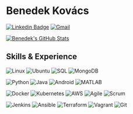 <!---
- 👋 Hi, I’m @Benedek4000
- 👀 I’m interested in ...
- 🌱 I’m currently learning ...
- 💞️ I’m looking to collaborate on ...
- 📫 How to reach me ...
--->

# Benedek Kovács

[![Linkedin Badge](https://img.shields.io/badge/-LinkedIn-blue?style=flat&logo=LinkedIn&logoColor=white)](https://www.linkedin.com/in/benedekkovacs/)
[![Gmail](https://img.shields.io/badge/-Gmail-c14438?style=flat&logo=Gmail&logoColor=white)](mailto:kovacsbenedek4000@gmail.com)

[![Benedek's GitHub Stats](https://github-readme-stats.vercel.app/api?username=Benedek4000&show_icons=true&theme=synthwave)](https://github.com/naistangz/github-readme-stats)

## Skills & Experience

![Linux](https://img.shields.io/badge/-Linux-FCC624?style=flat&logo=Linux&logoColor=black)
![Ubuntu](https://img.shields.io/badge/-Ubuntu-E95420?style=flat&logo=Ubuntu&logoColor=white)
![SQL](https://img.shields.io/badge/-SQL-4479A1?style=flat&logo=SQL&logoColor=white)
![MongoDB](https://img.shields.io/badge/-MONGODB-4479A1?style=flat&logo=MONGODB&logoColor=white)

![Python](https://img.shields.io/badge/-Python-3776AB?style=flat&logo=python&logoColor=yellow)
![Java](https://img.shields.io/badge/-Java-ED8B00?style=flat&logo=java&logoColor=white)
![Android](https://img.shields.io/badge/-Android-3DDC84?style=flat&logo=Android&logoColor=white)
![MATLAB](https://img.shields.io/badge/-MATLAB-005F9F?style=flat&logo=matlab&logoColor=white)

![Docker](https://img.shields.io/badge/-Docker-2496ED?style=flat&logo=Docker&logoColor=white)
![Kubernetes](https://img.shields.io/badge/-Kubernetes-2496ED?style=flat&logo=Kubernetes&logoColor=white)
![AWS](https://img.shields.io/badge/-Amazon%20AWS-232F3E?style=flat&logo=Amazon%20AWS&logoColor=White)
![Agile](https://img.shields.io/badge/-Agile-2496ED?style=flat&logo=Agile&logoColor=white)
![Scrum](https://img.shields.io/badge/-Scrum-2496ED?style=flat&logo=Scrum&logoColor=white)


![Jenkins](https://img.shields.io/badge/-Jenkins-D24939?style=flat&logo=Jenkins&logoColor=white)
![Ansible](https://img.shields.io/badge/-Ansible-EE0000?style=flat&logo=Ansible&logoColor=white)
![Terraform](https://img.shields.io/badge/-Terraform-623Ce4?style=flat&logo=Terraform&logoColor=white)
![Vagrant](https://img.shields.io/badge/-Vagrant-1563FF?style=flat&logo=Vagrant&logoColor=white)
![Git](https://img.shields.io/badge/-Git-F05032?style=flat&logo=Git&logoColor=white)

<!---
Benedek4000/Benedek4000 is a ✨ special ✨ repository because its `README.md` (this file) appears on your GitHub profile.
You can click the Preview link to take a look at your changes.
--->
